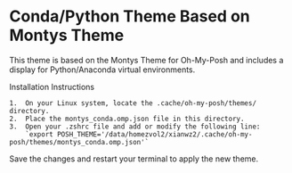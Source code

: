 # Conda/Python Theme Based on Montys Theme

This theme is based on the Montys Theme for Oh-My-Posh and includes a display for Python/Anaconda virtual environments.

Installation Instructions

	1.	On your Linux system, locate the .cache/oh-my-posh/themes/ directory.
	2.	Place the montys_conda.omp.json file in this directory.
	3.	Open your .zshrc file and add or modify the following line:
 		`export POSH_THEME='/data/homezvol2/xianwz2/.cache/oh-my-posh/themes/montys_conda.omp.json'`



Save the changes and restart your terminal to apply the new theme.

